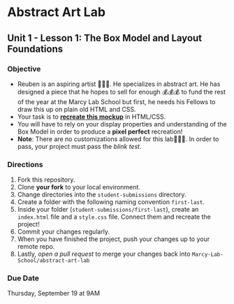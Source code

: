 # Abstract Art Lab
## Unit 1 - Lesson 1: The Box Model and Layout Foundations

### Objective
* Reuben is an aspiring artist 👨🏿‍🎨. He specializes in abstract art. He has designed a piece that he hopes to sell for enough 💰💰💰 to fund the rest of the year at the Marcy Lab School but first, he needs his Fellows to draw this up on plain old HTML and CSS.
* Your task is to [**recreate this mockup**](http://abstract-art-lab.s3-website.us-east-2.amazonaws.com/) in HTML/CSS.
* You will have to rely on your display properties and understanding of the Box Model in order to produce a **pixel perfect** recreation!
* **Note**: There are no customizations allowed for this lab🙅🏿‍♂️. In order to pass, your project must pass the _blink test_.

### Directions
1. Fork this repository.
2. Clone **your fork** to your local environment.
3. Change directories into the `student-submissions` directory.
4. Create a folder with the following naming convention `first-last`.
5. Inside your folder (`student-submissions/first-last`), create an `index.html` file and a `style.css` file. Connect them and recreate the project!
6. Commit your changes regularly.
7. When you have finished the project, push your changes up to your remote repo.
8. Lastly, _open a pull request_ to merge your changes back into `Marcy-Lab-School/abstract-art-lab`

### Due Date
Thursday, September 19 at 9AM
